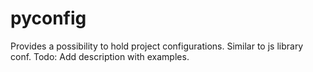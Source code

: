 # pyconfig
Provides a possibility to hold project configurations. Similar to js library conf.
Todo: Add description with examples.
